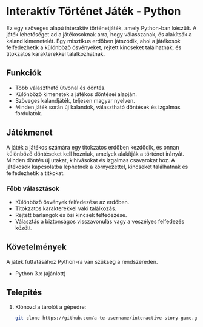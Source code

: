 # Interaktív Történet Játék - Python

Ez egy szöveges alapú interaktív történetjáték, amely Python-ban készült. A játék lehetőséget ad a játékosoknak arra, hogy válasszanak, és alakítsák a kaland kimenetelét. Egy misztikus erdőben játszódik, ahol a játékosok felfedezhetik a különböző ösvényeket, rejtett kincseket találhatnak, és titokzatos karakterekkel találkozhatnak.

## Funkciók
- Több választható útvonal és döntés.
- Különböző kimenetek a játékos döntései alapján.
- Szöveges kalandjáték, teljesen magyar nyelven.
- Minden játék során új kalandok, választható döntések és izgalmas fordulatok.

## Játékmenet

A játék a játékos számára egy titokzatos erdőben kezdődik, és onnan különböző döntéseket kell hozniuk, amelyek alakítják a történet irányát. Minden döntés új utakat, kihívásokat és izgalmas csavarokat hoz. A játékosok kapcsolatba léphetnek a környezettel, kincseket találhatnak és felfedezhetik a titkokat.

### Főbb választások
- Különböző ösvények felfedezése az erdőben.
- Titokzatos karakterekkel való találkozás.
- Rejtett barlangok és ősi kincsek felfedezése.
- Választás a biztonságos visszavonulás vagy a veszélyes felfedezés között.

## Követelmények

A játék futtatásához Python-ra van szükség a rendszereden.

- Python 3.x (ajánlott)

## Telepítés

1. Klónozd a tárolót a gépedre:

   ```bash
   git clone https://github.com/a-te-username/interactive-story-game.git
